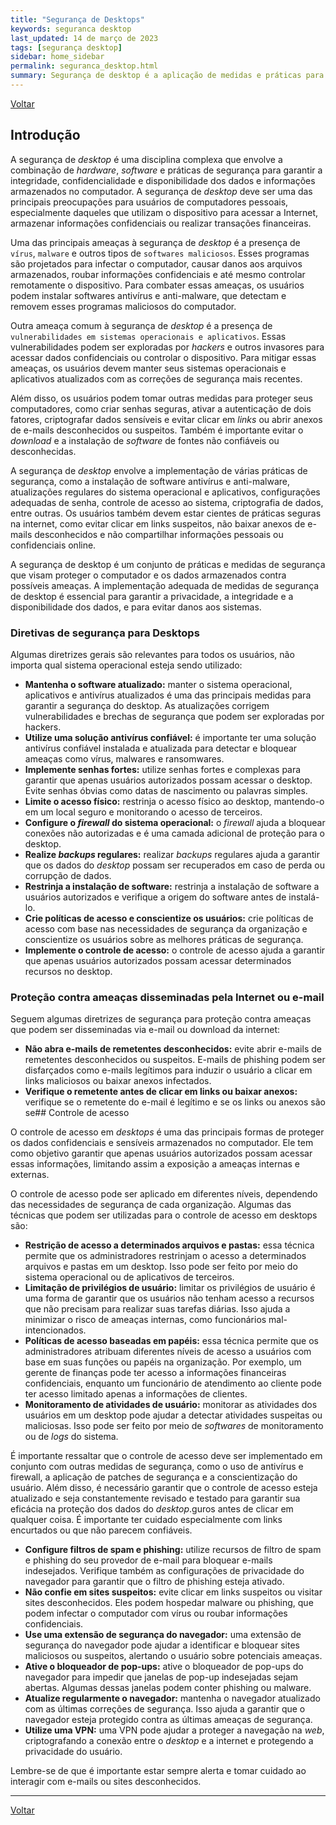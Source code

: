 ```yaml
---
title: "Segurança de Desktops"
keywords: seguranca desktop
last_updated: 14 de março de 2023 
tags: [segurança desktop]
sidebar: home_sidebar
permalink: seguranca_desktop.html
summary: Segurança de desktop é a aplicação de medidas e práticas para proteger computadores de ataques e ameaças cibernéticas. Isso inclui a utilização de antivírus, firewalls, controle de acesso, atualizações de software, backup de dados e conscientização do usuário. A segurança de desktop é essencial para garantir a confidencialidade, integridade e disponibilidade dos dados e sistemas armazenados em computadores pessoais ou corporativos.
---
```


[Voltar](/seguranca.html)

## Introdução
A segurança de *desktop* é uma disciplina complexa que envolve a combinação de *hardware*, *software* e práticas de segurança para garantir a integridade, confidencialidade e disponibilidade dos dados e informações armazenados no computador. A segurança de *desktop* deve ser uma das principais preocupações para usuários de computadores pessoais, especialmente daqueles que utilizam o dispositivo para acessar a Internet, armazenar informações confidenciais ou realizar transações financeiras.

Uma das principais ameaças à segurança de *desktop* é a presença de `vírus`, `malware` e outros tipos de `softwares maliciosos`. Esses programas são projetados para infectar o computador, causar danos aos arquivos armazenados, roubar informações confidenciais e até mesmo controlar remotamente o dispositivo. Para combater essas ameaças, os usuários podem instalar softwares antivírus e anti-malware, que detectam e removem esses programas maliciosos do computador.

Outra ameaça comum à segurança de *desktop* é a presença de `vulnerabilidades em sistemas operacionais e aplicativos`. Essas vulnerabilidades podem ser exploradas por *hackers* e outros invasores para acessar dados confidenciais ou controlar o dispositivo. Para mitigar essas ameaças, os usuários devem manter seus sistemas operacionais e aplicativos atualizados com as correções de segurança mais recentes.

Além disso, os usuários podem tomar outras medidas para proteger seus computadores, como criar senhas seguras, ativar a autenticação de dois fatores, criptografar dados sensíveis e evitar clicar em *links* ou abrir anexos de e-mails desconhecidos ou suspeitos. Também é importante evitar o *download* e a instalação de *software* de fontes não confiáveis ou desconhecidas.

A segurança de *desktop* envolve a implementação de várias práticas de segurança, como a instalação de software antivírus e anti-malware, atualizações regulares do sistema operacional e aplicativos, configurações adequadas de senha, controle de acesso ao sistema, criptografia de dados, entre outras. Os usuários também devem estar cientes de práticas seguras na internet, como evitar clicar em links suspeitos, não baixar anexos de e-mails desconhecidos e não compartilhar informações pessoais ou confidenciais online.

A segurança de desktop é um conjunto de práticas e medidas de segurança que visam proteger o computador e os dados armazenados contra possíveis ameaças. A implementação adequada de medidas de segurança de desktop é essencial para garantir a privacidade, a integridade e a disponibilidade dos dados, e para evitar danos aos sistemas.

### Diretivas de segurança para Desktops
Algumas diretrizes gerais são relevantes para todos os usuários, não importa qual sistema operacional esteja sendo utilizado:
- **Mantenha o software atualizado:** manter o sistema operacional, aplicativos e antivírus atualizados é uma das principais medidas para garantir a segurança do desktop. As atualizações corrigem vulnerabilidades e brechas de segurança que podem ser exploradas por hackers.
- **Utilize uma solução antivírus confiável:** é importante ter uma solução antivírus confiável instalada e atualizada para detectar e bloquear ameaças como vírus, malwares e ransomwares.
- **Implemente senhas fortes:** utilize senhas fortes e complexas para garantir que apenas usuários autorizados possam acessar o desktop. Evite senhas óbvias como datas de nascimento ou palavras simples.
- **Limite o acesso físico:** restrinja o acesso físico ao desktop, mantendo-o em um local seguro e monitorando o acesso de terceiros.
- **Configure o *firewall* do sistema operacional:** o *firewall* ajuda a bloquear conexões não autorizadas e é uma camada adicional de proteção para o desktop.
- **Realize *backups* regulares:** realizar *backups* regulares ajuda a garantir que os dados do *desktop* possam ser recuperados em caso de perda ou corrupção de dados.
- **Restrinja a instalação de software:** restrinja a instalação de software a usuários autorizados e verifique a origem do software antes de instalá-lo. 
- **Crie políticas de acesso e conscientize os usuários:** crie políticas de acesso com base nas necessidades de segurança da organização e conscientize os usuários sobre as melhores práticas de segurança. 
- **Implemente o controle de acesso:**  o controle de acesso ajuda a garantir que apenas usuários autorizados possam acessar determinados recursos no desktop.

### Proteção contra ameaças disseminadas pela Internet ou e-mail
Seguem algumas diretrizes de segurança para proteção contra ameaças que podem ser disseminadas via e-mail ou download da internet:     
- **Não abra e-mails de remetentes desconhecidos:** evite abrir e-mails de remetentes desconhecidos ou suspeitos. E-mails de phishing podem ser disfarçados como e-mails legítimos para induzir o usuário a clicar em links maliciosos ou baixar anexos infectados.
- **Verifique o remetente antes de clicar em links ou baixar anexos:** verifique se o remetente do e-mail é legítimo e se os links ou anexos são se## Controle de acesso

O controle de acesso em *desktops* é uma das principais formas de proteger os dados confidenciais e sensíveis armazenados no computador. Ele tem como objetivo garantir que apenas usuários autorizados possam acessar essas informações, limitando assim a exposição a ameaças internas e externas.

O controle de acesso pode ser aplicado em diferentes níveis, dependendo das necessidades de segurança de cada organização. Algumas das técnicas que podem ser utilizadas para o controle de acesso em desktops são:

- **Restrição de acesso a determinados arquivos e pastas:** essa técnica permite que os administradores restrinjam o acesso a determinados arquivos e pastas em um desktop. Isso pode ser feito por meio do sistema operacional ou de aplicativos de terceiros.
- **Limitação de privilégios de usuário:** limitar os privilégios de usuário é uma forma de garantir que os usuários não tenham acesso a recursos que não precisam para realizar suas tarefas diárias. Isso ajuda a minimizar o risco de ameaças internas, como funcionários mal-intencionados.
- **Políticas de acesso baseadas em papéis:** essa técnica permite que os administradores atribuam diferentes níveis de acesso a usuários com base em suas funções ou papéis na organização. Por exemplo, um gerente de finanças pode ter acesso a informações financeiras confidenciais, enquanto um funcionário de atendimento ao cliente pode ter acesso limitado apenas a informações de clientes.
- **Monitoramento de atividades de usuário:** monitorar as atividades dos usuários em um desktop pode ajudar a detectar atividades suspeitas ou maliciosas. Isso pode ser feito por meio de *softwares* de monitoramento ou de *logs* do sistema.

É importante ressaltar que o controle de acesso deve ser implementado em conjunto com outras medidas de segurança, como o uso de antivírus e firewall, a aplicação de patches de segurança e a conscientização do usuário. Além disso, é necessário garantir que o controle de acesso esteja atualizado e seja constantemente revisado e testado para garantir sua eficácia na proteção dos dados do *desktop*.guros antes de clicar em qualquer coisa. É importante ter cuidado especialmente com links encurtados ou que não parecem confiáveis.
- **Configure filtros de spam e phishing:** utilize recursos de filtro de spam e phishing do seu provedor de e-mail para bloquear e-mails indesejados. Verifique também as configurações de privacidade do navegador para garantir que o filtro de phishing esteja ativado.
- **Não confie em sites suspeitos:** evite clicar em links suspeitos ou visitar sites desconhecidos. Eles podem hospedar malware ou phishing, que podem infectar o computador com vírus ou roubar informações confidenciais.
- **Use uma extensão de segurança do navegador:** uma extensão de segurança do navegador pode ajudar a identificar e bloquear sites maliciosos ou suspeitos, alertando o usuário sobre potenciais ameaças.
- **Ative o bloqueador de pop-ups:** ative o bloqueador de pop-ups do navegador para impedir que janelas de pop-up indesejadas sejam abertas. Algumas dessas janelas podem conter phishing ou malware.
- **Atualize regularmente o navegador:** mantenha o navegador atualizado com as últimas correções de segurança. Isso ajuda a garantir que o navegador esteja protegido contra as últimas ameaças de segurança.
- **Utilize uma VPN:** uma VPN pode ajudar a proteger a navegação na *web*, criptografando a conexão entre o *desktop* e a internet e protegendo a privacidade do usuário.

Lembre-se de que é importante estar sempre alerta e tomar cuidado ao interagir com e-mails ou sites desconhecidos.


---

[Voltar](/seguranca.html)